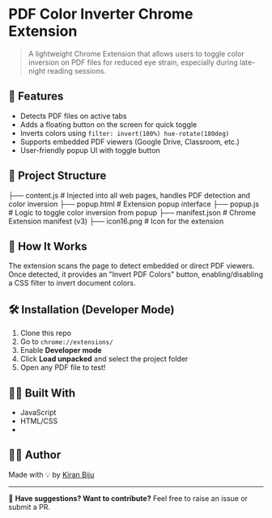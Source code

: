 # PDF Color Inverter Chrome Extension

> A lightweight Chrome Extension that allows users to toggle color inversion on PDF files for reduced eye strain, especially during late-night reading sessions.

## 🚀 Features

- Detects PDF files on active tabs
- Adds a floating button on the screen for quick toggle
- Inverts colors using `filter: invert(100%) hue-rotate(180deg)`
- Supports embedded PDF viewers (Google Drive, Classroom, etc.)
- User-friendly popup UI with toggle button

## 📂 Project Structure
├── content.js # Injected into all web pages, handles PDF detection and color inversion
├── popup.html # Extension popup interface
├── popup.js # Logic to toggle color inversion from popup
├── manifest.json # Chrome Extension manifest (v3)
├── icon16.png # Icon for the extension


## 🧠 How It Works

The extension scans the page to detect embedded or direct PDF viewers. Once detected, it provides an "Invert PDF Colors" button, enabling/disabling a CSS filter to invert document colors.

## 🛠️ Installation (Developer Mode)

1. Clone this repo
2. Go to `chrome://extensions/`
3. Enable **Developer mode**
4. Click **Load unpacked** and select the project folder
5. Open any PDF file to test!


## 🧑‍💻 Built With

- JavaScript
- HTML/CSS
- 
## 🙋‍♂️ Author

Made with 💡 by [Kiran Biju](https://github.com/your-github-profile)

---

🔗 **Have suggestions? Want to contribute?** Feel free to raise an issue or submit a PR.

